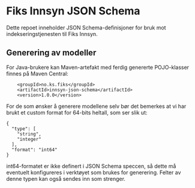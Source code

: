 # Fiks Innsyn JSON Schema

Dette repoet inneholder JSON Schema-definisjoner for bruk mot indekseringstjenesten til Fiks Innsyn.

## Generering av modeller

For Java-brukere kan Maven-artefakt med ferdig genererte POJO-klasser finnes på Maven Central:
```
    <groupId>no.ks.fiks</groupId>
    <artifactId>innsyn-json-schema</artifactId>
    <version>1.0.0</version>
```

For de som ønsker å generere modellene selv bør det bemerkes at vi har brukt et custom format for 64-bits heltall, som ser slik ut: 
```
{
  "type": [
    "string",
    "integer"
  ],
  "format": "int64"
}
```
int64-formatet er ikke definert i JSON Schema speccen, så dette må eventuelt konfigureres i verktøyet som brukes for generering.
Felter av denne typen kan også sendes inn som strenger.